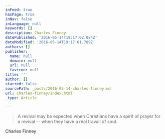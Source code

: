 ```yaml
---
inFeed: true
hasPage: true
inNav: false
inLanguage: null
keywords: []
description: Charles Finney
datePublished: '2016-05-14T19:17:02.084Z'
dateModified: '2016-05-14T19:17:01.789Z'
authors: []
publisher:
  name: null
  domain: null
  url: null
  favicon: null
title: ''
author: []
starred: false
sourcePath: _posts/2016-05-14-charles-finney.md
url: charles-finney/index.html
_type: Article

---
```

> A revival may be expected when Christians have a spirit of prayer for a revival -- when they have a real travail of soul.

Charles Finney